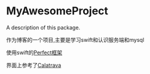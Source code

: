 # MyAwesomeProject

A description of this package.

作为博客的一个项目,主要是学习swift和认识服务端和mysql  

使用swift的[Perfect框架](https://github.com/PerfectlySoft/Perfect)

界面上参考了[Calatrava](https://github.com/enums/Calatrava)

